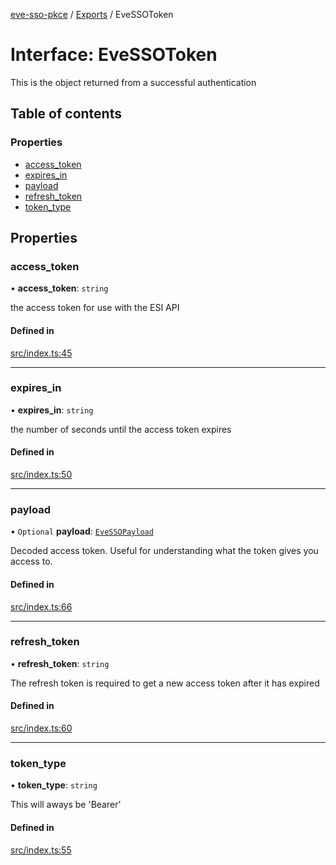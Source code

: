 [eve-sso-pkce](../README.md) / [Exports](../modules.md) / EveSSOToken

# Interface: EveSSOToken

This is the object returned from a successful authentication

## Table of contents

### Properties

- [access\_token](EveSSOToken.md#access_token)
- [expires\_in](EveSSOToken.md#expires_in)
- [payload](EveSSOToken.md#payload)
- [refresh\_token](EveSSOToken.md#refresh_token)
- [token\_type](EveSSOToken.md#token_type)

## Properties

### access\_token

• **access\_token**: `string`

the access token for use with the ESI API

#### Defined in

[src/index.ts:45](https://github.com/ballsten/eve-sso-pkce/blob/64fde31/src/index.ts#L45)

___

### expires\_in

• **expires\_in**: `string`

the number of seconds until the access token expires

#### Defined in

[src/index.ts:50](https://github.com/ballsten/eve-sso-pkce/blob/64fde31/src/index.ts#L50)

___

### payload

• `Optional` **payload**: [`EveSSOPayload`](EveSSOPayload.md)

Decoded access token. Useful for understanding what the token gives you access
to.

#### Defined in

[src/index.ts:66](https://github.com/ballsten/eve-sso-pkce/blob/64fde31/src/index.ts#L66)

___

### refresh\_token

• **refresh\_token**: `string`

The refresh token is required to get a new access token after it has expired

#### Defined in

[src/index.ts:60](https://github.com/ballsten/eve-sso-pkce/blob/64fde31/src/index.ts#L60)

___

### token\_type

• **token\_type**: `string`

This will aways be 'Bearer'

#### Defined in

[src/index.ts:55](https://github.com/ballsten/eve-sso-pkce/blob/64fde31/src/index.ts#L55)
